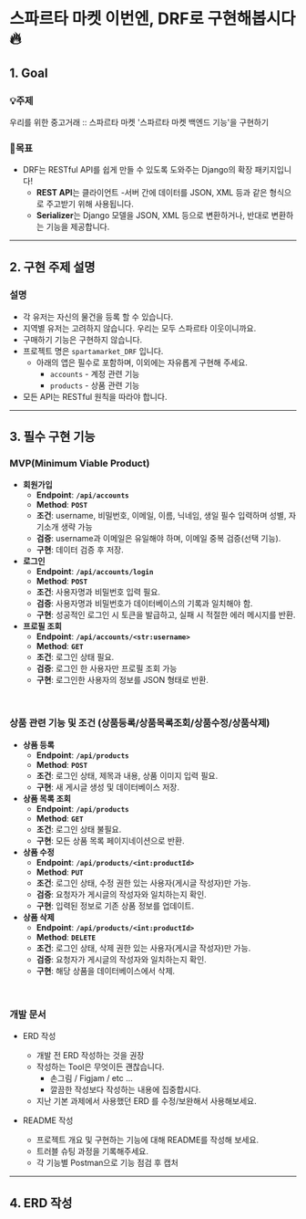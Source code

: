 # 스파르타 마켓 이번엔, DRF로 구현해봅시다 🔥

## 1. Goal
### 💡주제
우리를 위한 중고거래 :: 스파르타 마켓
'스파르타 마켓 백엔드 기능'을 구현하기

### 🎯목표
- DRF는 RESTful API를 쉽게 만들 수 있도록 도와주는 Django의 확장 패키지입니다!
    - **REST API**는 클라이언트 -서버 간에 데이터를 JSON, XML 등과 같은 형식으로 주고받기 위해 사용됩니다.
    - **Serializer**는 Django 모델을 JSON, XML 등으로 변환하거나, 반대로 변환하는 기능을 제공합니다.


---
## 2. 구현 주제 설명

### 설명
- 각 유저는 자신의 물건을 등록 할 수 있습니다.
- 지역별 유저는 고려하지 않습니다. 우리는 모두 스파르타 이웃이니까요.
- 구매하기 기능은 구현하지 않습니다.
- 프로젝트 명은 `spartamarket_DRF` 입니다.
    - 아래의 앱은 필수로 포함하며, 이외에는 자유롭게 구현해 주세요.
        - `accounts` - 계정 관련 기능
        - `products` - 상품 관련 기능
- 모든 API는 RESTful 원칙을 따라야 합니다.


---
## 3. 필수 구현 기능

### **MVP(Minimum Viable Product)**
- **회원가입**
    - **Endpoint**: **`/api/accounts`**
    - **Method**: **`POST`**
    - **조건**: username, 비밀번호, 이메일, 이름, 닉네임, 생일 필수 입력하며 성별, 자기소개 생략 가능
    - **검증**: username과 이메일은 유일해야 하며, 이메일 중복 검증(선택 기능).
    - **구현**: 데이터 검증 후 저장.
- **로그인**
    - **Endpoint**: **`/api/accounts/login`**
    - **Method**: **`POST`**
    - **조건**: 사용자명과 비밀번호 입력 필요.
    - **검증**: 사용자명과 비밀번호가 데이터베이스의 기록과 일치해야 함.
    - **구현**: 성공적인 로그인 시 토큰을 발급하고, 실패 시 적절한 에러 메시지를 반환.
- **프로필 조회**
    - **Endpoint**: **`/api/accounts/<str:username>`**
    - **Method**: **`GET`**
    - **조건**: 로그인 상태 필요.
    - **검증**: 로그인 한 사용자만 프로필 조회 가능
    - **구현**: 로그인한 사용자의 정보를 JSON 형태로 반환.

<br/>

### **상품 관련 기능 및 조건 (상품등록/상품목록조회/상품수정/상품삭제)**
- **상품 등록**
    - **Endpoint**: **`/api/products`**
    - **Method**: **`POST`**
    - **조건**: 로그인 상태, 제목과 내용, 상품 이미지 입력 필요.
    - **구현**: 새 게시글 생성 및 데이터베이스 저장.
- **상품 목록 조회**
    - **Endpoint**: **`/api/products`**
    - **Method**: **`GET`**
    - **조건**: 로그인 상태 불필요.
    - **구현**: 모든 상품 목록 페이지네이션으로 반환.
- **상품 수정**
    - **Endpoint**: **`/api/products/<int:productId>`**
    - **Method**: **`PUT`**
    - **조건**: 로그인 상태, 수정 권한 있는 사용자(게시글 작성자)만 가능.
    - **검증**: 요청자가 게시글의 작성자와 일치하는지 확인.
    - **구현**: 입력된 정보로 기존 상품 정보를 업데이트.
- **상품 삭제**
    - **Endpoint**: **`/api/products/<int:productId>`**
    - **Method**: **`DELETE`**
    - **조건**: 로그인 상태, 삭제 권한 있는 사용자(게시글 작성자)만 가능.
    - **검증**: 요청자가 게시글의 작성자와 일치하는지 확인.
    - **구현**: 해당 상품을 데이터베이스에서 삭제.
    
<br/>

### 개발 문서
- ERD 작성
    - 개발 전 ERD 작성하는 것을 권장
    - 작성하는 Tool은 무엇이든 괜찮습니다.
        - 손그림 / Figjam / etc …
        - 깔끔한 작성보다 작성하는 내용에 집중합시다.
    - 지난 기본 과제에서 사용했던 ERD 를 수정/보완해서 사용해보세요.

- README 작성
    - 프로젝트 개요 및 구현하는 기능에 대해 README를 작성해 보세요.
    - 트러블 슈팅 과정을 기록해주세요.
    - 각 기능별 Postman으로 기능 점검 후 캡처


---
## 4. ERD 작성 
